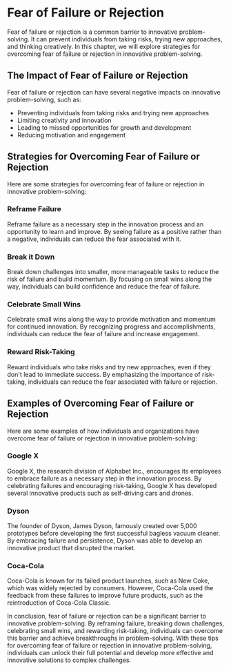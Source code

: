 Fear of Failure or Rejection
===============================================================================

Fear of failure or rejection is a common barrier to innovative problem-solving. It can prevent individuals from taking risks, trying new approaches, and thinking creatively. In this chapter, we will explore strategies for overcoming fear of failure or rejection in innovative problem-solving.

The Impact of Fear of Failure or Rejection
------------------------------------------

Fear of failure or rejection can have several negative impacts on innovative problem-solving, such as:

* Preventing individuals from taking risks and trying new approaches
* Limiting creativity and innovation
* Leading to missed opportunities for growth and development
* Reducing motivation and engagement

Strategies for Overcoming Fear of Failure or Rejection
------------------------------------------------------

Here are some strategies for overcoming fear of failure or rejection in innovative problem-solving:

### Reframe Failure

Reframe failure as a necessary step in the innovation process and an opportunity to learn and improve. By seeing failure as a positive rather than a negative, individuals can reduce the fear associated with it.

### Break it Down

Break down challenges into smaller, more manageable tasks to reduce the risk of failure and build momentum. By focusing on small wins along the way, individuals can build confidence and reduce the fear of failure.

### Celebrate Small Wins

Celebrate small wins along the way to provide motivation and momentum for continued innovation. By recognizing progress and accomplishments, individuals can reduce the fear of failure and increase engagement.

### Reward Risk-Taking

Reward individuals who take risks and try new approaches, even if they don't lead to immediate success. By emphasizing the importance of risk-taking, individuals can reduce the fear associated with failure or rejection.

Examples of Overcoming Fear of Failure or Rejection
---------------------------------------------------

Here are some examples of how individuals and organizations have overcome fear of failure or rejection in innovative problem-solving:

### Google X

Google X, the research division of Alphabet Inc., encourages its employees to embrace failure as a necessary step in the innovation process. By celebrating failures and encouraging risk-taking, Google X has developed several innovative products such as self-driving cars and drones.

### Dyson

The founder of Dyson, James Dyson, famously created over 5,000 prototypes before developing the first successful bagless vacuum cleaner. By embracing failure and persistence, Dyson was able to develop an innovative product that disrupted the market.

### Coca-Cola

Coca-Cola is known for its failed product launches, such as New Coke, which was widely rejected by consumers. However, Coca-Cola used the feedback from these failures to improve future products, such as the reintroduction of Coca-Cola Classic.

In conclusion, fear of failure or rejection can be a significant barrier to innovative problem-solving. By reframing failure, breaking down challenges, celebrating small wins, and rewarding risk-taking, individuals can overcome this barrier and achieve breakthroughs in problem-solving. With these tips for overcoming fear of failure or rejection in innovative problem-solving, individuals can unlock their full potential and develop more effective and innovative solutions to complex challenges.
